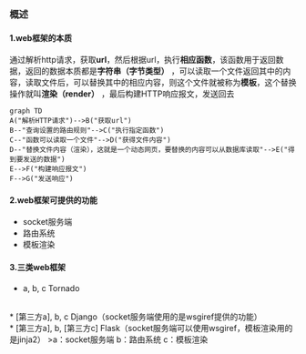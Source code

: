 ### 概述
#### 1.web框架的本质
通过解析http请求，获取**url**，然后根据url，执行**相应函数**，该函数用于返回数据，返回的数据本质都是**字符串（字节类型）** ，可以读取一个文件返回其中的内容，读取文件后，可以替换其中的相应内容，则这个文件就被称为**模板**，这个替换操作就叫**渲染（render）** ，最后构建HTTP响应报文，发送回去

```mermaid
graph TD
A("解析HTTP请求")-->B("获取url")
B--"查询设置的路由规则"-->C("执行指定函数")
C--"函数可以读取一个文件"-->D("获得文件内容")
D--"替换文件内容（渲染），这就是一个动态网页，要替换的内容可以从数据库读取"-->E("得到要发送的数据")
E-->F("构建响应报文")
F-->G("发送响应")
```

#### 2.web框架可提供的功能
* socket服务端
* 路由系统
* 模板渲染

#### 3.三类web框架
* a, b, c
Tornado
</br>
* [第三方a], b, c
Django（socket服务端使用的是wsgiref提供的功能）
</br>
* [第三方a], b, [第三方c]
Flask（socket服务端可以使用wsgiref，模板渲染用的是jinja2）
>a：socket服务端
b：路由系统
c：模板渲染
